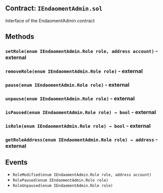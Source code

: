 ## Contract: `IEndaomentAdmin.sol`

Interface of the EndaomentAdmin contract


## Methods
### `setRole(enum IEndaomentAdmin.Role role, address account)` - external




### `removeRole(enum IEndaomentAdmin.Role role)` - external




### `pause(enum IEndaomentAdmin.Role role)` - external




### `unpause(enum IEndaomentAdmin.Role role)` - external




### `isPaused(enum IEndaomentAdmin.Role role) → bool` - external




### `isRole(enum IEndaomentAdmin.Role role) → bool` - external




### `getRoleAddress(enum IEndaomentAdmin.Role role) → address` - external





## Events
- `RoleModified(enum IEndaomentAdmin.Role role, address account)`
- `RolePaused(enum IEndaomentAdmin.Role role)`
- `RoleUnpaused(enum IEndaomentAdmin.Role role)`
